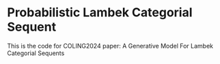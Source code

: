 # Probabilistic Lambek Categorial Sequent

This is the code for COLING2024 paper: A Generative Model For Lambek Categorial Sequents
